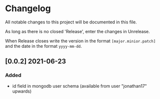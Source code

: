 # Changelog

All notable changes to this project will be documented in this file.

As long as there is no closed 'Release', enter the changes in Unrelease.

When Release closes write the version in the format `[major.minior.patch]` and the date
in the format `yyyy-mm-dd`.

## [0.0.2] 2021-06-23

### Added

- id field in mongodb user schema (available from user "jonathan17" upwards)